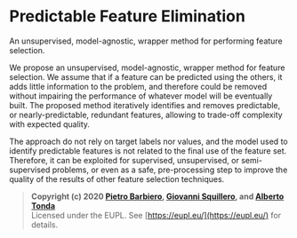 # Predictable Feature Elimination

An unsupervised, model-agnostic, wrapper method for performing feature selection. 

We propose an unsupervised, model-agnostic, wrapper method for feature selection. We assume that if a feature can be predicted using the others, it adds little information to the problem, and therefore could be removed without impairing the performance of whatever model will be eventually built. The proposed method iteratively identifies and removes predictable, or nearly-predictable, redundant features, allowing to trade-off complexity with expected quality. 

The approach do not rely on target labels nor values, and the model used to identify predictable features is not related to the final use of the feature set. Therefore, it can be exploited for supervised, unsupervised, or semi-supervised problems, or even as a safe, pre-processing step to improve the quality of the results of other feature selection techniques.

> **Copyright (c) 2020 [Pietro Barbiero](https://github.com/pietrobarbiero), [Giovanni Squillero](https://github.com/squillero), and [Alberto Tonda](https://github.com/albertotonda)**  
> Licensed under the EUPL. See [https://eupl.eu/](https://eupl.eu/) for details.

